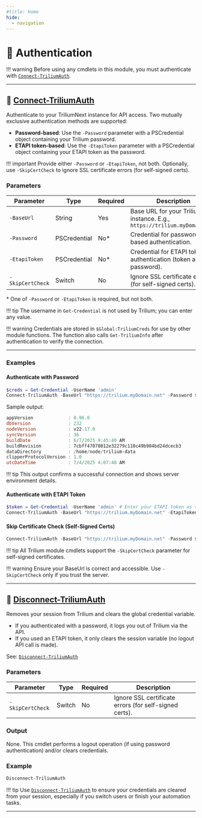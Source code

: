 ```yaml
---
#title: Home
hide:
  - navigation
---
```


# 🔐 Authentication

!!! warning
    Before using any cmdlets in this module, you must authenticate with [`Connect-TriliumAuth`](Connect-TriliumAuth.md).

---

## 🔑 [Connect-TriliumAuth](Connect-TriliumAuth.md)

Authenticate to your TriliumNext instance for API access. Two mutually exclusive authentication methods are supported:

- **Password-based**: Use the `-Password` parameter with a PSCredential object containing your Trilium password.
- **ETAPI token-based**: Use the `-EtapiToken` parameter with a PSCredential object containing your ETAPI token as the password.

!!! important
    Provide either `-Password` or `-EtapiToken`, not both. Optionally, use `-SkipCertCheck` to ignore SSL certificate errors (for self-signed certs).

### Parameters

| Parameter        | Type         | Required | Description                                                        |
|------------------|--------------|----------|--------------------------------------------------------------------|
| `-BaseUrl`       | String       | Yes      | Base URL for your TriliumNext instance. E.g., `https://trilium.myDomain.net` |
| `-Password`      | PSCredential | No*      | Credential for password-based authentication.                      |
| `-EtapiToken`    | PSCredential | No*      | Credential for ETAPI token authentication (token as password).     |
| `-SkipCertCheck` | Switch       | No       | Ignore SSL certificate errors (for self-signed certs).             |

\* One of `-Password` or `-EtapiToken` is required, but not both.

!!! tip
    The username in `Get-Credential` is not used by Trilium; you can enter any value.

!!! warning
    Credentials are stored in `$Global:TriliumCreds` for use by other module functions. The function also calls `Get-TriliumInfo` after authentication to verify the connection.

---

### Examples

#### Authenticate with Password

```powershell
$creds = Get-Credential -UserName 'admin'
Connect-TriliumAuth -BaseUrl "https://trilium.myDomain.net" -Password $creds
```

Sample output:
```powershell
appVersion             : 0.96.0
dbVersion              : 232
nodeVersion            : v22.17.0
syncVersion            : 36
buildDate              : 6/7/2025 9:45:40 AM
buildRevision          : 7cbff47078012e32279c110c49b904bd24dcecb3
dataDirectory          : /home/node/trilium-data
clipperProtocolVersion : 1.0
utcDateTime            : 7/4/2025 4:07:48 AM
```

!!! tip
    This output confirms a successful connection and shows server environment details.

#### Authenticate with ETAPI Token

```powershell
$token = Get-Credential -UserName 'admin' # Enter your ETAPI token as the password
Connect-TriliumAuth -BaseUrl "https://trilium.myDomain.net" -EtapiToken $token
```

#### Skip Certificate Check (Self-Signed Certs)

```powershell
Connect-TriliumAuth -BaseUrl "https://trilium.myDomain.net" -Password $creds -SkipCertCheck
```

!!! tip
    All Trilium module cmdlets support the `-SkipCertCheck` parameter for self-signed certificates.

!!! warning
    Ensure your BaseUrl is correct and accessible. Use `-SkipCertCheck` only if you trust the server.

---

## 🔌 [Disconnect-TriliumAuth](Disconnect-TriliumAuth.md)

Removes your session from Trilium and clears the global credential variable.

- If you authenticated with a password, it logs you out of Trilium via the API.
- If you used an ETAPI token, it only clears the session variable (no logout API call is made).

See: [`Disconnect-TriliumAuth`](Disconnect-TriliumAuth.md)

### Parameters

| Parameter        | Type   | Required | Description                                        |
|------------------|--------|----------|----------------------------------------------------|
| `-SkipCertCheck` | Switch | No       | Ignore SSL certificate errors (for self-signed certs). |

### Output
None. This cmdlet performs a logout operation (if using password authentication) and/or clears credentials.

### Example

```powershell
Disconnect-TriliumAuth
```

!!! tip
    Use [`Disconnect-TriliumAuth`](Disconnect-TriliumAuth.md) to ensure your credentials are cleared from your session, especially if you switch users or finish your automation tasks.

---

